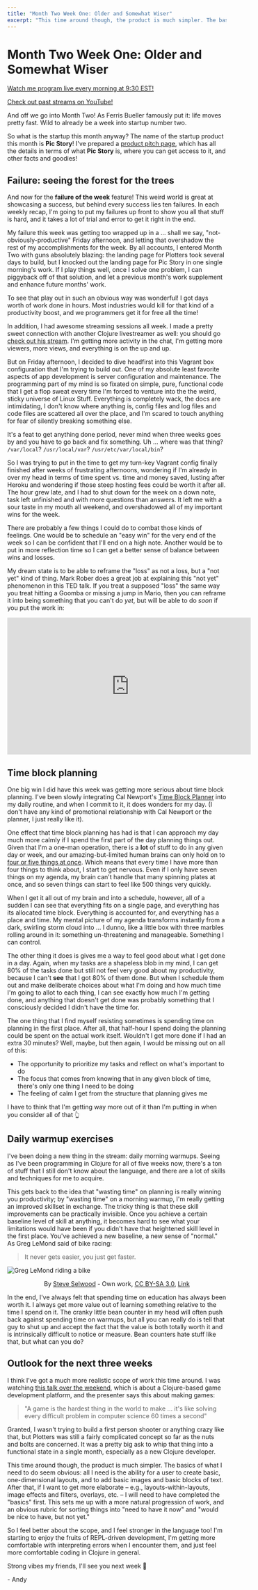 ```yaml
---
title: "Month Two Week One: Older and Somewhat Wiser"
excerpt: "This time around though, the product is much simpler. The basics of what I need to do seem obvious."
---
```



# Month Two Week One: Older and Somewhat Wiser

[Watch me program live every morning at 9:30 EST!](https://www.twitch.tv/a_fry_)

[Check out past streams on YouTube!](https://www.youtube.com/channel/UCkDn7Pnyeq3SJha1x3GXTkQ)

And off we go into Month Two! As Ferris Bueller famously put it: life moves pretty fast. Wild to already be a week into startup number two. 

So what is the startup this month anyway? The name of the startup product this month is **Pic Story**! I've prepared a [product pitch page](/pic-story-pitch), which has all the details in terms of what **Pic Story** is, where you can get access to it, and other facts and goodies!

## Failure: seeing the forest for the trees

And now for the **failure of the week** feature! This weird world is great at showcasing a success, but behind every success lies ten failures. In each weekly recap, I'm going to put my failures up front to show you all that stuff is hard, and it takes a lot of trial and error to get it right in the end. 

My failure this week was getting too wrapped up in a ... shall we say, "not-obviously-productive" Friday afternoon, and letting that overshadow the rest of my accomplishments for the week. By all accounts, I entered  Month Two with guns absolutely blazing: the landing page for Plotters took several days to build, but I knocked out the landing page for Pic Story in one single morning's work. If I play things well, once I solve one problem, I can piggyback off of that solution, and let a previous month's work supplement and enhance future months' work. 

To see that play out in such an obvious way was wonderful! I got days worth of work done in hours. Most industries would kill for that kind of a productivity boost, and we programmers get it for free all the time! 

In addition, I had awesome streaming sessions all week. I made a pretty sweet connection with another Clojure livestreamer as well: you should go [check out his stream](https://www.twitch.tv/codingandcoffee). I'm getting more activity in the chat, I'm getting more viewers, more views, and everything is on the up and up. 

But on Friday afternoon, I decided to dive headfirst into this Vagrant box configuration that I'm trying to build out. One of my absolute least favorite aspects of app development is server configuration and maintenance. The programming part of my mind is so fixated on simple, pure, functional code that I get a flop sweat every time I'm forced to venture into the the weird, sticky universe of Linux Stuff. Everything is completely wack, the docs are intimidating, I don't know where anything is, config files and log files and code files are scattered all over the place, and I'm scared to touch anything for fear of silently breaking something else. 

It's a feat to get anything done period, never mind when three weeks goes by and you have to go back and fix something. Uh ... where was that thing? `/var/local`? `/usr/local/var`? `/usr/etc/var/local/bin`?

So I was trying to put in the time to get my turn-key Vagrant config finally finished after weeks of frustrating afternoons, wondering if I'm already in over my head in terms of time spent vs. time and money saved, lusting after Heroku and wondering if those steep hosting fees could be worth it after all. The hour grew late, and I had to shut down for the week on a down note, task left unfinished and with more questions than answers. It left me with a sour taste in my mouth all weekend, and overshadowed all of my important wins for the week.

There are probably a few things I could do to combat those kinds of feelings. One would be to schedule an "easy win" for the very end of the week so I can be confident that I'll end on a high note. Another would be to put in more reflection time so I can get a better sense of balance between wins and losses. 

My dream state is to be able to reframe the "loss" as not a loss, but a "not yet" kind of thing. Mark Rober does a great job at explaining this "not yet" phenomenon in this TED talk. If you treat a supposed "loss" the same way you treat hitting a Goomba or missing a jump in Mario, then you can reframe it into being something that you can't do *yet*, but will be able to do *soon* if you put the work in: 

<div style="margin-bottom: 2 rem">
    <iframe width="560" height="315" src="https://www.youtube-nocookie.com/embed/9vJRopau0g0" frameborder="0" allow="accelerometer; autoplay; clipboard-write; encrypted-media; gyroscope; picture-in-picture" allowfullscreen></iframe>
</div>

## Time block planning

One big win I did have this week was getting more serious about time block planning. I've been slowly integrating Cal Newport's [Time Block Planner](https://www.timeblockplanner.com/) into my daily routine, and when I commit to it, it does wonders for my day. (I don't have any kind of promotional relationship with Cal Newport or the planner, I just really like it). 

One effect that time block planning has had is that I can approach my day much more calmly if I spend the first part of the day planning things out. Given that I'm a one-man operation, there is a **lot** of stuff to do in any given day or week, and our amazing-but-limited human brains can only hold on to [four or five things at once](https://www.ncbi.nlm.nih.gov/pmc/articles/PMC2864034/). Which means that every time I have more than four things to think about, I start to get nervous. Even if I only have seven things on my agenda, my brain can't handle that many spinning plates at once, and so seven things can start to feel like 500 things very quickly.

When I get it all out of my brain and into a schedule, however, all of a sudden I can see that everything fits on a single page, and everything has its allocated time block. Everything is accounted for, and everything has a place and time. My mental picture of my agenda transforms instantly from a dark, swirling storm cloud into ... I dunno, like a little box with three marbles rolling around in it: something un-threatening and manageable. Something I can control.

The other thing it does is gives me a way to feel good about what I get done in a day. Again, when my tasks are a shapeless blob in my mind, I can get 80% of the tasks done but still not feel very good about my productivity, because I can't **see** that I got 80% of them done. But when I schedule them out and make deliberate choices about what I'm doing and how much time I'm going to allot to each thing, I can see exactly how much I'm getting done, and anything that doesn't get done was probably something that I consciously decided I didn't have the time for. 

The one thing that I find myself resisting sometimes is spending time on planning in the first place. After all, that half-hour I spend doing the planning could be spent on the actual work itself. Wouldn't I get more done if I had an extra 30 minutes? Well, maybe, but then again, I would be missing out on all of this: 

- The opportunity to prioritize my tasks and reflect on what's important to do
- The focus that comes from knowing that in any given block of time, there's only one thing I need to be doing
- The feeling of calm I get from the structure that planning gives me

I have to think that I'm getting way more out of it than I'm putting in when you consider all of that 👆

## Daily warmup exercises

I've been doing a new thing in the stream: daily morning warmups. Seeing as I've been programming in Clojure for all of five weeks now, there's a ton of stuff that I still don't know about the language, and there are a lot of skills and techniques for me to acquire. 

This gets back to the idea that "wasting time" on planning is really winning you productivity; by "wasting time" on a morning warmup, I'm really getting an improved skillset in exchange. The tricky thing is that these skill improvements can be practically invisible. Once you achieve a certain baseline level of skill at anything, it becomes hard to see what your limitations would have been if you didn't have that heightened skill level in the first place. You've achieved a new baseline, a new sense of "normal." As Greg LeMond said of bike racing: 

> It never gets easier, you just get faster.


<img src="/assets/images/lemond.jpg" alt="Greg LeMond riding a bike">
<p style="text-align: center">
    By <a href="https://commons.wikimedia.org/w/index.php?title=User:Steve_Selwood&action=edit&redlink=1" class="new" title="User:Steve Selwood (page does not exist)">Steve Selwood</a> - <span class="int-own-work" lang="en">Own work</span>, <a href="https://creativecommons.org/licenses/by-sa/3.0" title="Creative Commons Attribution-Share Alike 3.0">CC BY-SA 3.0</a>, <a href="https://commons.wikimedia.org/w/index.php?curid=22979628">Link</a>
</p>

In the end, I've always felt that spending time on education has always been worth it. I always get more value out of learning something relative to the time I spend on it. The cranky little bean counter in my head will often push back against spending time on warmups, but all you can really do is tell that guy to shut up and accept the fact that the value is both totally worth it and is intrinsically difficult to notice or measure. Bean counters hate stuff like that, but what can you do?

## Outlook for the next three weeks

I think I've got a much more realistic scope of work this time around. I was watching [this talk over the weekend](https://youtu.be/zmmdYyAQhmM), which is about a Clojure-based game development platform, and the presenter says this about making games:

> "A game is the hardest thing in the world to make ... it's like solving every difficult problem in computer science 60 times a second"

Granted, I wasn't trying to build a first person shooter or anything crazy like that, but Plotters was still a fairly complicated concept so far as the nuts and bolts are concerned. It was a pretty big ask to whip that thing into a functional state in a single month, especially as a new Clojure developer. 

This time around though, the product is much simpler. The basics of what I need to do seem obvious: all I need is the ability for a user to create basic, one-dimensional layouts, and to add basic images and basic blocks of text. After that, if I want to get more elaborate – e.g., layouts-within-layouts, image effects and filters, overlays, etc. – I will need to have completed the "basics" first. This sets me up with a more natural progression of work, and an obvious rubric for sorting things into "need to have it now" and "would be nice to have, but not yet."

So I feel better about the scope, and I feel stronger in the language too! I'm starting to enjoy the fruits of REPL-driven development, I'm getting more comfortable with interpreting errors when I encounter them, and just feel more comfortable coding in Clojure in general. 

Strong vibes my friends, I'll see you next week 💪

\- Andy